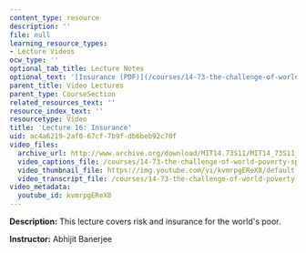```yaml
---
content_type: resource
description: ''
file: null
learning_resource_types:
- Lecture Videos
ocw_type: ''
optional_tab_title: Lecture Notes
optional_text: '[Insurance (PDF)](/courses/14-73-the-challenge-of-world-poverty-spring-2011/resources/mit14_73s11_lec16_slides)'
parent_title: Video Lectures
parent_type: CourseSection
related_resources_text: ''
resource_index_text: ''
resourcetype: Video
title: 'Lecture 16: Insurance'
uid: ac4a6219-2af0-67cf-7b9f-db6beb92c70f
video_files:
  archive_url: http://www.archive.org/download/MIT14.73S11/MIT14_73S11_lec16_300k.mp4
  video_captions_file: /courses/14-73-the-challenge-of-world-poverty-spring-2011/08f77688e6dc58979961482bbeded2cb_kvmrpgEReX8.vtt
  video_thumbnail_file: https://img.youtube.com/vi/kvmrpgEReX8/default.jpg
  video_transcript_file: /courses/14-73-the-challenge-of-world-poverty-spring-2011/b6f2c4cf3a0c3312df2e3cfd5f2721c7_kvmrpgEReX8.pdf
video_metadata:
  youtube_id: kvmrpgEReX8
---
```


**Description:** This lecture covers risk and insurance for the world's poor.

**Instructor:** Abhijit Banerjee
